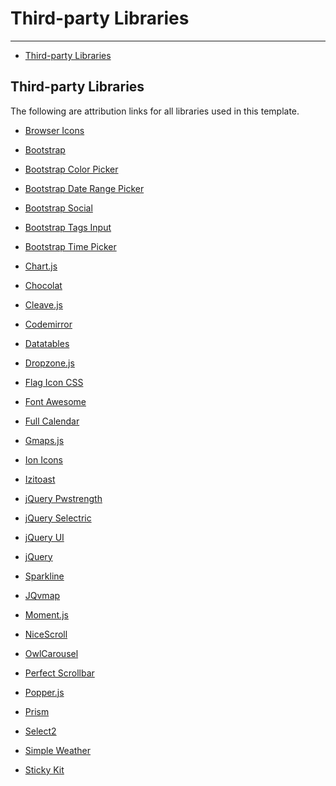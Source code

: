 # Third-party Libraries

---

- [Third-party Libraries](#third-party-libraries)

<a name="third-party-libraries"></a>

## Third-party Libraries
The following are attribution links for all libraries used in this
template.
- [Browser Icons]
- [Bootstrap]
- [Bootstrap Color Picker]
- [Bootstrap Date Range Picker]
- [Bootstrap Social]
- [Bootstrap Tags Input]
- [Bootstrap Time Picker]
- [Chart.js]
- [Chocolat]
- [Cleave.js]
- [Codemirror]
- [Datatables]
- [Dropzone.js]
- [Flag Icon CSS]
- [Font Awesome]
- [Full Calendar]
- [Gmaps.js]
- [Ion Icons]
- [Izitoast]
- [jQuery Pwstrength]
- [jQuery Selectric]
- [jQuery UI]
- [jQuery]
- [Sparkline]
- [JQvmap]
- [Moment.js]
- [NiceScroll]
- [OwlCarousel]
- [Perfect Scrollbar]
- [Popper.js]
- [Prism]
- [Select2]
- [Simple Weather]
- [Sticky Kit]

  [Browser Icons]: http://marinad.com.ar/free-flat-browser-logotypes/
  [Bootstrap]: https://getbootstrap.com/
  [Bootstrap Color Picker]: https://farbelous.github.io/bootstrap-colorpicker/
  [Bootstrap Date Range Picker]: http://www.daterangepicker.com/
  [Bootstrap Social]: https://github.com/lipis/bootstrap-social
  [Bootstrap Tags Input]: https://github.com/bootstrap-tagsinput/bootstrap-tagsinput
  [Bootstrap Time Picker]: https://github.com/jdewit/bootstrap-timepicker/
  [Chart.js]: http://chartjs.org/
  [Chocolat]: http://chocolat.insipi.de/
  [Cleave.js]: https://github.com/nosir/cleave.js
  [Codemirror]: http://codemirror.net
  [Datatables]: https://datatables.net
  [Dropzone.js]: http://www.dropzonejs.com
  [Flag Icon CSS]: https://github.com/lipis/flag-icon-css
  [Font Awesome]: https://fontawesome.com/
  [Full Calendar]: https://fullcalendar.io/
  [Gmaps.js]: http://hpneo.github.com/gmaps/
  [Ion Icons]: https://github.com/driftyco/ionicons
  [Izitoast]: http://izitoast.marcelodolce.com
  [jQuery Pwstrength]: http://matoilic.github.com/jquery.pwstrength
  [jQuery Selectric]: https://github.com/lcdsantos/jQuery-Selectric
  [jQuery UI]: http://jqueryui.com
  [jQuery]: http://jquery.org
  [Sparkline]: http://omnipotent.net/jquery.sparkline/%20
  [JQvmap]: http://jqvmap.com
  [Moment.js]: https://momentjs.com/
  [NiceScroll]: https://nicescroll.areaaperta.com/
  [OwlCarousel]: https://owlcarousel2.github.io/OwlCarousel2
  [Perfect Scrollbar]: https://github.com/utatti/perfect-scrollbar
  [Popper.js]: https://popper.js.org
  [Prism]: http://prismjs.com
  [Select2]: https://select2.github.io
  [Simple Weather]: http://simpleweatherjs.com
  [Sticky Kit]: http://leafo.net/sticky-kit/